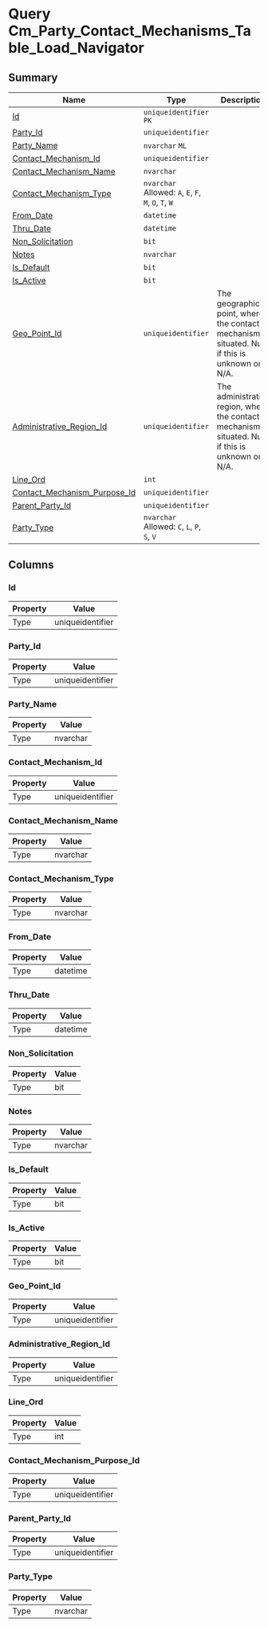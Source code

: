 # Query Cm_Party_Contact_Mechanisms_Table_Load_Navigator


## Summary

| Name | Type | Description |
| - | - | --- |
|[Id](#id)|`uniqueidentifier` `PK`||
|[Party_Id](#party_id)|`uniqueidentifier` ||
|[Party_Name](#party_name)|`nvarchar` `ML`||
|[Contact_Mechanism_Id](#contact_mechanism_id)|`uniqueidentifier` ||
|[Contact_Mechanism_Name](#contact_mechanism_name)|`nvarchar` ||
|[Contact_Mechanism_Type](#contact_mechanism_type)|`nvarchar` Allowed: `A`, `E`, `F`, `M`, `O`, `T`, `W`||
|[From_Date](#from_date)|`datetime` ||
|[Thru_Date](#thru_date)|`datetime` ||
|[Non_Solicitation](#non_solicitation)|`bit` ||
|[Notes](#notes)|`nvarchar` ||
|[Is_Default](#is_default)|`bit` ||
|[Is_Active](#is_active)|`bit` ||
|[Geo_Point_Id](#geo_point_id)|`uniqueidentifier` |The geographical point, where the contact mechanism is situated. Null if this is unknown or N/A.|
|[Administrative_Region_Id](#administrative_region_id)|`uniqueidentifier` |The administrative region, where the contact mechanism is situated. Null if this is unknown or N/A.|
|[Line_Ord](#line_ord)|`int` ||
|[Contact_Mechanism_Purpose_Id](#contact_mechanism_purpose_id)|`uniqueidentifier` ||
|[Parent_Party_Id](#parent_party_id)|`uniqueidentifier` ||
|[Party_Type](#party_type)|`nvarchar` Allowed: `C`, `L`, `P`, `S`, `V`||

## Columns

### Id

| Property | Value |
| - | - |
|Type|uniqueidentifier|

### Party_Id

| Property | Value |
| - | - |
|Type|uniqueidentifier|

### Party_Name

| Property | Value |
| - | - |
|Type|nvarchar|

### Contact_Mechanism_Id

| Property | Value |
| - | - |
|Type|uniqueidentifier|

### Contact_Mechanism_Name

| Property | Value |
| - | - |
|Type|nvarchar|

### Contact_Mechanism_Type

| Property | Value |
| - | - |
|Type|nvarchar|

### From_Date

| Property | Value |
| - | - |
|Type|datetime|

### Thru_Date

| Property | Value |
| - | - |
|Type|datetime|

### Non_Solicitation

| Property | Value |
| - | - |
|Type|bit|

### Notes

| Property | Value |
| - | - |
|Type|nvarchar|

### Is_Default

| Property | Value |
| - | - |
|Type|bit|

### Is_Active

| Property | Value |
| - | - |
|Type|bit|

### Geo_Point_Id

| Property | Value |
| - | - |
|Type|uniqueidentifier|

### Administrative_Region_Id

| Property | Value |
| - | - |
|Type|uniqueidentifier|

### Line_Ord

| Property | Value |
| - | - |
|Type|int|

### Contact_Mechanism_Purpose_Id

| Property | Value |
| - | - |
|Type|uniqueidentifier|

### Parent_Party_Id

| Property | Value |
| - | - |
|Type|uniqueidentifier|

### Party_Type

| Property | Value |
| - | - |
|Type|nvarchar|



